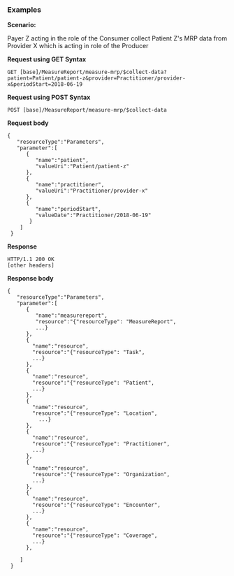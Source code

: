 ### Examples

**Scenario:**

Payer Z acting in the role of the Consumer collect Patient Z's MRP data from Provider X which is acting in role of the Producer

**Request using GET Syntax**

`GET [base]/MeasureReport/measure-mrp/$collect-data?patient=Patient/patient-z&provider=Practitioner/provider-x&periodStart=2018-06-19`

**Request using POST Syntax**

`POST [base]/MeasureReport/measure-mrp/$collect-data`

**Request body**

~~~
{
   "resourceType":"Parameters",
   "parameter":[
      {
         "name":"patient",
         "valueUri":"Patient/patient-z"
      },
      {
         "name":"practitioner",
         "valueUri":"Practitioner/provider-x"
      },
      {
         "name":"periodStart",
         "valueDate":"Practitioner/2018-06-19"
       }
    ]
 }
~~~

**Response**

~~~
HTTP/1.1 200 OK
[other headers]
~~~

**Response body**

~~~
{
   "resourceType":"Parameters",
   "parameter":[
      {
         "name":"measurereport",
         "resource":"{"resourceType": "MeasureReport",
         ...}
      },
      {
        "name":"resource",
        "resource":"{"resourceType": "Task",
        ...}
      },
      {
        "name":"resource",
        "resource":"{"resourceType": "Patient",
        ...}
      },
      {
        "name":"resource",
        "resource":"{"resourceType": "Location",
          ...}
      },
      {
        "name":"resource",
        "resource":"{"resourceType": "Practitioner",
        ...}
      },
      {
        "name":"resource",
        "resource":"{"resourceType": "Organization",
        ...}
      },
      {
        "name":"resource",
        "resource":"{"resourceType": "Encounter",
        ...}
      },
      {
        "name":"resource",
        "resource":"{"resourceType": "Coverage",
        ...}
      },

    ]
 }
~~~
